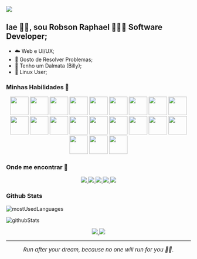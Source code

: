 <img src="https://raw.githubusercontent.com/halfrost/halfrost/master/icons/header_.png">

## Iae 👋🏾, sou Robson Raphael 👨🏾‍💻 Software Developer;

- ☁️ Web e UI/UX;
- 🌱 Gosto de Resolver Problemas;
- 🐶 Tenho um Dalmata (Billy);
- 🐧 Linux User;

### Minhas Habilidades 🥸

<div align="center">
    <img height="50px" src="https://cdn.jsdelivr.net/gh/devicons/devicon/icons/javascript/javascript-original.svg">
    <img height="50px" src="https://cdn.jsdelivr.net/gh/devicons/devicon/icons/html5/html5-original.svg">
    <img height="50px" src="https://cdn.jsdelivr.net/gh/devicons/devicon/icons/css3/css3-original.svg">
    <img height="50px" src="https://cdn.jsdelivr.net/gh/devicons/devicon/icons/typescript/typescript-original.svg">
    <img height="50px" src="https://cdn.jsdelivr.net/gh/devicons/devicon/icons/react/react-original.svg">
    <img height="50px" src="https://cdn.jsdelivr.net/gh/devicons/devicon/icons/nodejs/nodejs-original.svg">
    <img height="50px" src="https://cdn.jsdelivr.net/gh/devicons/devicon/icons/express/express-original.svg">
    <img height="50px" src="https://cdn.jsdelivr.net/gh/devicons/devicon/icons/mongodb/mongodb-original.svg">
    <img height="50px" src="https://cdn.jsdelivr.net/gh/devicons/devicon/icons/nextjs/nextjs-original.svg">
    <img height="50px" src="https://cdn.jsdelivr.net/gh/devicons/devicon/icons/graphql/graphql-plain.svg">
    <img height="50px" src="https://cdn.jsdelivr.net/gh/devicons/devicon/icons/npm/npm-original-wordmark.svg">
    <img height="50px" src="https://cdn.jsdelivr.net/gh/devicons/devicon/icons/yarn/yarn-original.svg">
    <img height="50px" src="https://cdn.jsdelivr.net/gh/devicons/devicon/icons/linux/linux-original.svg">
    <img height="50px" src="https://cdn.jsdelivr.net/gh/devicons/devicon/icons/bash/bash-original.svg">
    <img height="50px" src="https://cdn.jsdelivr.net/gh/devicons/devicon/icons/sass/sass-original.svg">
    <img height="50px" src="https://cdn.jsdelivr.net/gh/devicons/devicon/icons/vscode/vscode-original.svg">
    <img height="50px" src="https://cdn.jsdelivr.net/gh/devicons/devicon/icons/figma/figma-original.svg">
    <img height="50px" src="https://cdn.jsdelivr.net/gh/devicons/devicon/icons/git/git-original-wordmark.svg">
    <img height="50px" src="https://cdn.jsdelivr.net/gh/devicons/devicon/icons/github/github-original.svg">
    <img height="50px" src="https://cdn.jsdelivr.net/gh/devicons/devicon/icons/gimp/gimp-original.svg">
    <img height="50px" src="https://cdn.jsdelivr.net/gh/devicons/devicon/icons/amazonwebservices/amazonwebservices-original.svg">
</div>

### Onde me encontrar 🤔

<div align="center">
    <a href="#">
        <img src="https://img.shields.io/badge/dev.to-0A0A0A?style=for-the-badge&logo=devdotto&logoColor=white">
    </a>
    <a href="mailto:robsonraphaelwork@gmail.com">
        <img src="https://img.shields.io/badge/Gmail-D14836?style=for-the-badge&logo=gmail&logoColor=white">
    </a>
    <a href="https://robsonraphael-portfolio.herokuapp.com/">
        <img src="https://img.shields.io/badge/website-000000?style=for-the-badge&logo=About.me&logoColor=white">
    </a>
    <a href="#">
        <img src=" https://img.shields.io/badge/GitHub-100000?style=for-the-badge&logo=github&logoColor=white">
    </a>
     <a href="https://www.linkedin.com/in/robson-raphael-42a628224/">
        <img src="https://img.shields.io/badge/LinkedIn-0077B5?style=for-the-badge&logo=linkedin&logoColor=white">
    </a>
</div>

### Github Stats

![mostUsedLanguages](https://github-readme-stats.vercel.app/api/top-langs/?username=robsonraphael&show_icons=true&theme=tokyonight)

![githubStats](https://github-readme-stats.vercel.app/api/?username=robsonraphael&show_icons=true&theme=tokyonight)

<div align="center">
    <a href="#">
        <img src="https://img.shields.io/github/followers/robsonraphael?style=social">
    </a>
    <a href="#">
        <img src="https://img.shields.io/github/stars/robsonraphael?style=social">
    </a>
<div>

---

<div align="center" style="font-size: 15px;"><i>Run after your dream, because no one will run for you 🫵🏾.</i></div>
